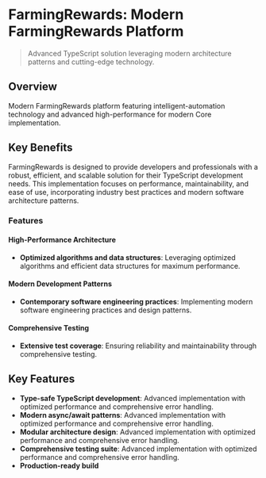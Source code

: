 <!-- fallback_FarmingRewards_20251002202504_91480 -->

# FarmingRewards: Modern FarmingRewards Platform
> Advanced TypeScript solution leveraging modern architecture patterns and cutting-edge technology.

## Overview
Modern FarmingRewards platform featuring intelligent-automation technology and advanced high-performance for modern Core implementation.

## Key Benefits
FarmingRewards is designed to provide developers and professionals with a robust, efficient, and scalable solution for their TypeScript development needs. This implementation focuses on performance, maintainability, and ease of use, incorporating industry best practices and modern software architecture patterns.

### Features

#### High-Performance Architecture
* **Optimized algorithms and data structures**: Leveraging optimized algorithms and efficient data structures for maximum performance.

#### Modern Development Patterns
* **Contemporary software engineering practices**: Implementing modern software engineering practices and design patterns.

#### Comprehensive Testing
* **Extensive test coverage**: Ensuring reliability and maintainability through comprehensive testing.

## Key Features
* **Type-safe TypeScript development**: Advanced implementation with optimized performance and comprehensive error handling.
* **Modern async/await patterns**: Advanced implementation with optimized performance and comprehensive error handling.
* **Modular architecture design**: Advanced implementation with optimized performance and comprehensive error handling.
* **Comprehensive testing suite**: Advanced implementation with optimized performance and comprehensive error handling.
* **Production-ready build**